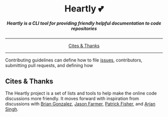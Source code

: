 <h1 align="center">Heartly 💕</h1>

<h5 align="center">Heartly is a CLI tool for providing friendly helpful documentation to code repositories</h5>

---

<p align="center">
  <a href="#cite">Cites & Thanks</a>
</p>

---

Contributing guidelines can define how to file [issues](https://github.com/heartly/readme-boilerplate/issues), contributors, submitting pull requests, and defining how

<h2 id="cite">Cites & Thanks</h2>

The Heartly project is a set of lists and tools to help make the online code discussions more friendly. It moves forward with inspiration from discussions with [Brian Gonzalez](https://www.briangonzalez.org/), [Jason Farmer](https://github.com/jacefarm), [Patrick Fisher](https://github.com/pwfisher), and [Arjan Singh](https://github.com/arjansingh).



